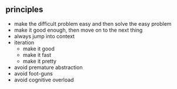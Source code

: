 ## principles

- make the difficult problem easy and then solve the easy problem
- make it good enough, then move on to the next thing
- always jump into context
- iteration
  - make it good
  - make it fast 
  - make it pretty
- avoid premature abstraction
- avoid foot-guns
- avoid cognitive overload

